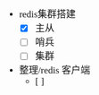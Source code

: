 <span  style="font-family: Simsun,serif; font-size: 17px; ">

- redis集群搭建
  - [x] 主从
  - [ ] 哨兵
  - [ ] 集群
- 整理/redis 客户端
  - [ ] 

</span>